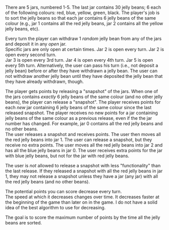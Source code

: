 There are 5 jars, numbered 1-5.  The last jar contains 30 
jelly beans; 6 each of the following colours: red, blue, 
yellow, green, black.  The player's job is to sort the 
jelly beans so that each jar contains 6 jelly beans of 
the same colour (e.g., jar 1 contains all the red jelly 
beans, jar 2 contains all the yellow jelly beans, etc).

Every turn the player can withdraw 1 *random* jelly bean 
from any of the jars and deposit it in any *open* jar.  
Specific jars are only open at certain times.  Jar 2 
is open every turn.  Jar 2 is open every second turn.  
Jar 3 is open every 3rd turn.  Jar 4 is open every 4th 
turn.  Jar 5 is open every 5th turn.  Alternatively, 
the user can pass his turn (i.e., not deposit a 
jelly bean) before or after they have withdrawn a jelly 
bean.  The user can not withdraw another jelly bean 
until they have deposited the jelly bean that they 
have already withdrawn, though.

The player gets points by releasing a "snapshot" of the 
jars.  When one of the jars contains *exactly* 6 jelly 
beans of the same colour (and no other jelly beans), 
the player can release a "snapshot".  The player receives 
points for each *new* jar containing 6 jelly beans of 
the same colour since the last released snapshot.  The 
player receives no new points for a jar containing jelly 
beans of the same colour as a previous release, even if 
the the jar number has changed.  For example, jar 0 
contains all the red jelly beans and no other beans.  
The user releases a snapshot and receives points.  The 
user then moves all the red jelly beans into jar 1.  The 
user can release a snapshot, but they receive no extra 
points.  The user moves all the red jelly beans into 
jar 2 and has all the blue jelly beans in jar 0.  The 
user receives extra points for the jar with blue jelly 
beans, but not for the jar with red jelly beans.

The user is *not* allowed to release a snapshot with 
less "functionality" than the last release.  If they 
released a snapshot with all the red jelly beans in 
jar 1, they may not release a snapshot unless they have 
a jar (any jar) with all the red jelly beans (and no 
other beans).

The potential points you can score decrease every turn.  
The speed at which it decreases changes over time.  It 
decreases faster at the beginning of the game than later 
on in the game.  I do not have a solid idea of the best 
algorithm to use for decreasing.  

The goal is to score the maximum number of points by the 
time all the jelly beans are sorted.

